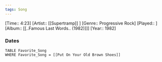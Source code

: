 ```yaml
---
tags: Song  
---
```

[Time:: 4:23]
[Artist:: [[Supertramp]] ]
[Genre:: Progressive Rock]
[Played:: ]
[Album:: [[..Famous Last Words.. (1982)]]]
[Year:: 1982]
### Dates
````dataview
TABLE Favorite_Song
WHERE Favorite_Song = [[Put On Your Old Brown Shoes]]
````